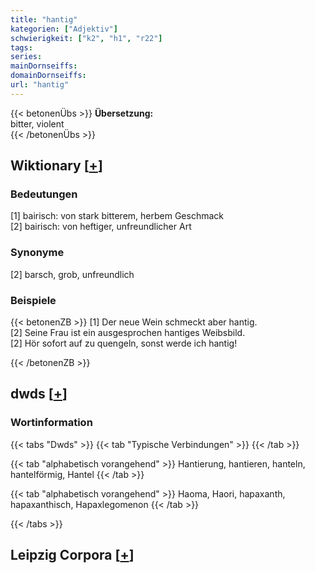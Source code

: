 ```yaml
---
title: "hantig"
kategorien: ["Adjektiv"]
schwierigkeit: ["k2", "h1", "r22"]
tags:
series:
mainDornseiffs:
domainDornseiffs:
url: "hantig"
---
```


{{< betonenÜbs >}}
**Übersetzung:**  
bitter, violent  
{{< /betonenÜbs >}}

## Wiktionary [[+](https://de.wiktionary.org/wiki/hantig)]

### Bedeutungen
[1] bairisch: von stark bitterem, herbem Geschmack  
[2] bairisch: von heftiger, unfreundlicher Art  

### Synonyme
[2] barsch, grob, unfreundlich  

### Beispiele
{{< betonenZB >}}
[1] Der neue Wein schmeckt aber hantig.  
[2] Seine Frau ist ein ausgesprochen hantiges Weibsbild.  
[2] Hör sofort auf zu quengeln, sonst werde ich hantig!  

{{< /betonenZB >}}


## dwds [[+](https://www.dwds.de/wb/hantig)]

### Wortinformation
{{< tabs "Dwds" >}}
{{< tab "Typische Verbindungen" >}}
{{< /tab >}}

{{< tab "alphabetisch vorangehend" >}}
Hantierung, hantieren, hanteln, hantelförmig, Hantel
{{< /tab >}}

{{< tab "alphabetisch vorangehend" >}}
Haoma, Haori, hapaxanth, hapaxanthisch, Hapaxlegomenon
{{< /tab >}}

{{< /tabs >}}

## Leipzig Corpora [[+](https://corpora.uni-leipzig.de/en/res?word=hantig&corpusId=deu_newscrawl-public_2018)]

